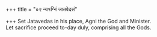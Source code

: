 +++
title = "०२ न्य१ग्निं जातवेदसं"

+++
Set Jatavedas in his place, Agni the God and Minister.  
     Let sacrifice proceed to-day duly, comprising all the Gods.